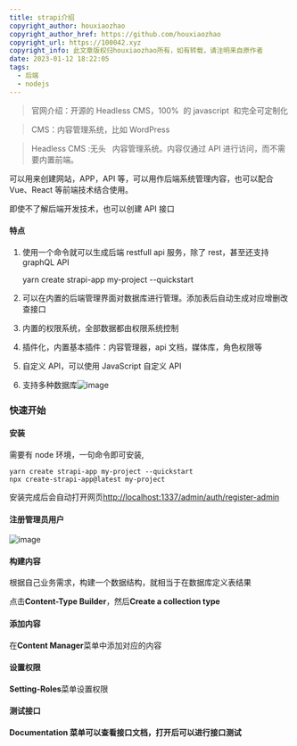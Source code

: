 ```yaml
---
title: strapi介绍
copyright_author: houxiaozhao
copyright_author_href: https://github.com/houxiaozhao
copyright_url: https://100042.xyz
copyright_info: 此文章版权归houxiaozhao所有，如有转载，请注明来自原作者
date: 2023-01-12 18:22:05
tags:
  - 后端
  - nodejs
---
```


> 官网介绍：开源的 Headless CMS，100%  的 javascript  和完全可定制化

> CMS：内容管理系统，比如 WordPress

> Headless CMS :无头   内容管理系统。内容仅通过 API 进行访问，而不需要内置前端。

可以用来创建网站，APP，API 等，可以用作后端系统管理内容，也可以配合 Vue、React 等前端技术结合使用。

即使不了解后端开发技术，也可以创建 API 接口

#### 特点

1.  使用一个命令就可以生成后端 restfull api 服务，除了 rest，甚至还支持 graphQL API

    yarn create strapi-app my-project --quickstart

2.  可以在内置的后端管理界面对数据库进行管理。添加表后自动生成对应增删改查接口
3.  内置的权限系统，全部数据都由权限系统控制
4.  插件化，内置基本插件：内容管理器，api 文档，媒体库，角色权限等
5.  自定义 API，可以使用 JavaScript 自定义 API
6.  支持多种数据库![image](https://alidocs.oss-cn-zhangjiakou.aliyuncs.com/res/P4maOg7YjYXVOWNX/img/ba02f997-6384-4260-a0ed-a087dff9c758.png)

### 快速开始

#### 安装

需要有 node 环境，一句命令即可安装,

    yarn create strapi-app my-project --quickstart
    npx create-strapi-app@latest my-project

安装完成后会自动打开网页[http://localhost:1337/admin/auth/register-admin](http://localhost:1337/admin/auth/register-admin)

#### 注册管理员用户  

![image](https://alidocs.oss-cn-zhangjiakou.aliyuncs.com/res/P4maOg7YjYXVOWNX/img/c98f93fd-9e6b-423c-950e-ce09b129c6d9.png)

#### 构建内容

根据自己业务需求，构建一个数据结构，就相当于在数据库定义表结果

点击**Content-Type Builder**，然后**Create a collection type**

#### 添加内容

在**Content Manager**菜单中添加对应的内容

#### 设置权限

**Setting-Roles**菜单设置权限

#### 测试接口

**Documentation 菜单可以查看接口文档，打开后可以进行接口测试**

